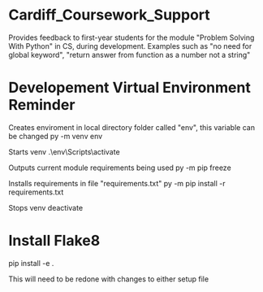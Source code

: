 # Cardiff_Coursework_Support

Provides feedback to first-year students for the module "Problem Solving With Python" in CS, during development. Examples such as "no need for global keyword", "return answer from function as a number not a string"

# Developement Virtual Environment Reminder

Creates enviroment in local directory folder called "env", this variable can be changed
py -m venv env            

Starts venv
.\env\Scripts\activate    

Outputs current module requirements being used
py -m pip freeze

Installs requirements in file "requirements.txt"
py -m pip install -r requirements.txt

Stops venv
deactivate

# Install Flake8
pip install -e .

This will need to be redone with changes to either setup file
